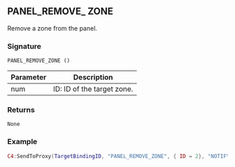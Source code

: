 ## PANEL\_REMOVE\_ ZONE

Remove a zone from the panel.  


### Signature

`PANEL_REMOVE_ZONE ()`


| Parameter | Description |
| --- | --- |
| num | ID: ID of the target zone. |


### Returns

`None`


### Example

```lua
C4:SendToProxy(TargetBindingID, "PANEL_REMOVE_ZONE", { ID = 2}, "NOTIFY")
```
